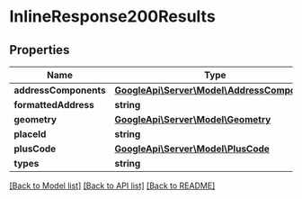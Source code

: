 # InlineResponse200Results

## Properties
Name | Type | Description | Notes
------------ | ------------- | ------------- | -------------
**addressComponents** | [**GoogleApi\Server\Model\AddressComponent**](AddressComponent.md) |  | [optional] 
**formattedAddress** | **string** |  | [optional] 
**geometry** | [**GoogleApi\Server\Model\Geometry**](Geometry.md) |  | [optional] 
**placeId** | **string** |  | [optional] 
**plusCode** | [**GoogleApi\Server\Model\PlusCode**](PlusCode.md) |  | [optional] 
**types** | **string** |  | [optional] 

[[Back to Model list]](../README.md#documentation-for-models) [[Back to API list]](../README.md#documentation-for-api-endpoints) [[Back to README]](../README.md)


